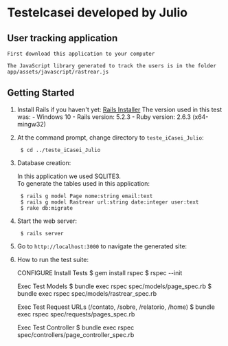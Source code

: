 # TesteIcasei developed by Julio

## User tracking application

	First download this application to your computer

	The JavaScript library generated to track the users is in the folder app/assets/javascript/rastrear.js


## Getting Started

1. Install Rails if you haven't yet:
    [Rails Installer](http://railsinstaller.org/pt-BR)
    The version used in this test was:
    	-   Windows 10
        -	Rails version: 5.2.3
		-	Ruby version: 2.6.3 (x64-mingw32)

2. At the command prompt, change directory to `teste_iCasei_Julio`:

		$ cd ../teste_iCasei_Julio

3. Database creation:
	
	In this application we used SQLITE3.	
	To generate the tables used in this application:

        $ rails g model Page nome:string email:text
		$ rails g model Rastrear url:string date:integer user:text
		$ rake db:migrate


4. Start the web server:

        $ rails server

5. Go to `http://localhost:3000` to navigate the generated site:


6. How to run the test suite:
   
   CONFIGURE
		Install Tests
		$ gem install rspec
		$ rspec --init

	Exec Test Models
		$ bundle exec rspec spec/models/page_spec.rb
		$ bundle exec rspec spec/models/rastrear_spec.rb
	
	Exec Test Request URLs (/contato, /sobre, /relatorio, /home)
		$ bundle exec rspec spec/requests/pages_spec.rb

	Exec Test Controller
		$ bundle exec rspec spec/controllers/page_controller_spec.rb 